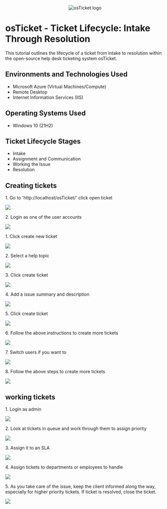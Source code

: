 <p align="center">
<img src="https://i.imgur.com/Clzj7Xs.png" alt="osTicket logo"/>
</p>

<h1>osTicket - Ticket Lifecycle: Intake Through Resolution</h1>
This tutorial outlines the lifecycle of a ticket from intake to resolution within the open-source help desk ticketing system osTicket.<br/>

<h2>Environments and Technologies Used</h2>

- Microsoft Azure (Virtual Machines/Compute)
- Remote Desktop
- Internet Information Services (IIS)

<h2>Operating Systems Used </h2>

- Windows 10</b> (21H2)

<h2>Ticket Lifecycle Stages</h2>

- Intake
- Assignment and Communication
- Working the Issue
- Resolution

<h2>Creating tickets</h2>


1\. Go to 'http://localhost/osTicket/' click open ticket

![](https://ajeuwbhvhr.cloudimg.io/colony-recorder.s3.amazonaws.com/files/2023-11-02/e626a990-d7bc-4425-9788-3fdd6a5285fc/screenshot.jpeg?tl_px=1062,0&br_px=1922,480&force_format=png&width=860&wat_scale=76&wat=1&wat_opacity=0.7&wat_gravity=northwest&wat_url=https://colony-recorder.s3.us-west-1.amazonaws.com/images/watermarks/FB923C_standard.png&wat_pad=402,182)


2\. Login  as one of the user accounts

![](https://ajeuwbhvhr.cloudimg.io/colony-recorder.s3.amazonaws.com/files/2023-11-02/4a9e4489-77ca-40cd-8484-1e8872e9c637/screenshot.jpeg?tl_px=214,0&br_px=1933,961&force_format=png&width=1120.0)

1\. Click create new ticket

![](https://ajeuwbhvhr.cloudimg.io/colony-recorder.s3.amazonaws.com/files/2023-11-02/dac3e8eb-8412-4843-ad14-11fca732a783/screenshot.jpeg?tl_px=607,160&br_px=1467,641&force_format=png&width=860&wat_scale=76&wat=1&wat_opacity=0.7&wat_gravity=northwest&wat_url=https://colony-recorder.s3.us-west-1.amazonaws.com/images/watermarks/FB923C_standard.png&wat_pad=402,212)


2\. Select  a help topic

![](https://ajeuwbhvhr.cloudimg.io/colony-recorder.s3.amazonaws.com/files/2023-11-02/ab1a714b-59a5-4498-a8a0-647dd5ab773f/screenshot.jpeg?tl_px=579,192&br_px=1439,673&force_format=png&width=860&wat_scale=76&wat=1&wat_opacity=0.7&wat_gravity=northwest&wat_url=https://colony-recorder.s3.us-west-1.amazonaws.com/images/watermarks/FB923C_standard.png&wat_pad=402,212)


3\. Click create ticket

![](https://ajeuwbhvhr.cloudimg.io/colony-recorder.s3.amazonaws.com/files/2023-11-02/021fb510-7875-4fb8-b770-df210f595379/screenshot.jpeg?tl_px=772,228&br_px=1632,709&force_format=png&width=860&wat_scale=76&wat=1&wat_opacity=0.7&wat_gravity=northwest&wat_url=https://colony-recorder.s3.us-west-1.amazonaws.com/images/watermarks/FB923C_standard.png&wat_pad=402,212)


4\. Add a issue summary and description

![](https://ajeuwbhvhr.cloudimg.io/colony-recorder.s3.amazonaws.com/files/2023-11-02/43da08e9-edc6-4987-ae2a-846f4c0ebc86/screenshot.jpeg?tl_px=52,77&br_px=1772,1038&force_format=png&width=1120.0)


5\. Click create ticket

![](https://ajeuwbhvhr.cloudimg.io/colony-recorder.s3.amazonaws.com/files/2023-11-02/1b347601-c6d8-4bc0-ae62-2decc7471e5d/screenshot.jpeg?tl_px=772,710&br_px=1632,1191&force_format=png&width=860&wat_scale=76&wat=1&wat_opacity=0.7&wat_gravity=northwest&wat_url=https://colony-recorder.s3.us-west-1.amazonaws.com/images/watermarks/FB923C_standard.png&wat_pad=402,212)


6\. Follow the above instructions to create more tickets

![](https://ajeuwbhvhr.cloudimg.io/colony-recorder.s3.amazonaws.com/files/2023-11-02/7a2b1270-506e-4401-85f6-f37bad8f570e/screenshot.jpeg?tl_px=342,219&br_px=2062,1180&force_format=png&width=1120.0)


7\. Switch users if you want to

![](https://ajeuwbhvhr.cloudimg.io/colony-recorder.s3.amazonaws.com/files/2023-11-02/7300b5c3-5a88-4dc5-88c8-915e021f1014/screenshot.jpeg?tl_px=1186,0&br_px=2046,480&force_format=png&width=860&wat_scale=76&wat=1&wat_opacity=0.7&wat_gravity=northwest&wat_url=https://colony-recorder.s3.us-west-1.amazonaws.com/images/watermarks/FB923C_standard.png&wat_pad=402,63)


8\. Follow the above steps to create more tickets

![](https://ajeuwbhvhr.cloudimg.io/colony-recorder.s3.amazonaws.com/files/2023-11-02/f14e1612-f436-4e6c-a069-375526439cf1/screenshot.jpeg?tl_px=615,152&br_px=1475,633&force_format=png&width=860&wat_scale=76&wat=1&wat_opacity=0.7&wat_gravity=northwest&wat_url=https://colony-recorder.s3.us-west-1.amazonaws.com/images/watermarks/FB923C_standard.png&wat_pad=402,212)

<h2>working tickets</h2>
1. Login as admin

![](https://ajeuwbhvhr.cloudimg.io/colony-recorder.s3.amazonaws.com/files/2023-11-03/ebcc88dd-865d-403f-b6b6-8aa2d813c902/user_cropped_screenshot.jpeg?tl_px=0,0&br_px=1017,417&force_format=png&width=1120.0&wat=1&wat_opacity=0.7&wat_gravity=northwest&wat_url=https://colony-recorder.s3.us-west-1.amazonaws.com/images/watermarks/FB923C_standard.png&wat_pad=207,340)


2\. Look at tickets in queue and work through them to assign priority

![](https://ajeuwbhvhr.cloudimg.io/colony-recorder.s3.amazonaws.com/files/2023-11-03/3ad44797-9ca1-4b67-8edd-21ee1b87d098/user_cropped_screenshot.jpeg?tl_px=0,0&br_px=1096,863&force_format=png&width=1120.0)


3\. Assign it to an SLA

![](https://ajeuwbhvhr.cloudimg.io/colony-recorder.s3.amazonaws.com/files/2023-11-03/4aa60c69-6fea-4c75-b727-83b8728a0e15/user_cropped_screenshot.jpeg?tl_px=0,0&br_px=1057,881&force_format=png&width=1120.0)


4\. Assign tickets to departments or employees to handle

![](https://ajeuwbhvhr.cloudimg.io/colony-recorder.s3.amazonaws.com/files/2023-11-03/3c0ec60c-faed-4cd4-a531-4a263497a8b3/screenshot.jpeg?tl_px=969,537&br_px=1829,1018&force_format=png&width=860&wat_scale=76&wat=1&wat_opacity=0.7&wat_gravity=northwest&wat_url=https://colony-recorder.s3.us-west-1.amazonaws.com/images/watermarks/FB923C_standard.png&wat_pad=402,212)


5\. As you take care of the issue, keep the client informed along the way, especially for higher priority tickets. If ticket is resolved, close the ticket.

![](https://ajeuwbhvhr.cloudimg.io/colony-recorder.s3.amazonaws.com/files/2023-11-03/165a77c7-340f-49e7-928a-0feec4284b0e/user_cropped_screenshot.jpeg?tl_px=57,0&br_px=917,478&force_format=png&width=860&wat_scale=76&wat=1&wat_opacity=0.7&wat_gravity=northwest&wat_url=https://colony-recorder.s3.us-west-1.amazonaws.com/images/watermarks/FB923C_standard.png&wat_pad=402,121)
